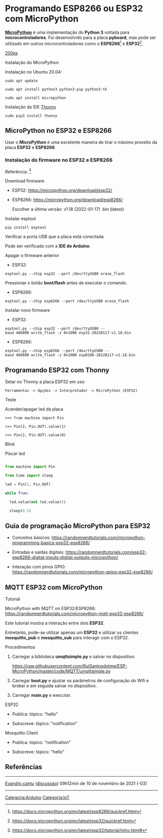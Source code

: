 # Programando ESP8266 ou ESP32 com MicroPython

**[MicroPython](https://micropython.org/)** é uma implementação do **Python 3** voltada para **microcontroladores**. Foi desenvolvido para a placa **pyboard**, mas pode ser utilizado em outros microcontroladores como o **ESP8266**[^1] e **ESP32**[^2].

<a href="Arquivo:pyboard.jpg" class="wikilink" title="200px">200px</a>

Instalação do MicroPython  

Instalação no Ubuntu 20.04:

`sudo apt update`  
`sudo apt install python3 python3-pip python3-tk`  
`sudo apt install micropython`

Instalação da IDE [Thonny](https://thonny.org/)  

`sudo pip3 install thonny`

## MicroPython no ESP32 e ESP8266

Usar o **MicroPython** é uma excelente maneira de tirar o máximo proveito da placa **ESP32** e **ESP8266**.

### Instalação do firmware no ESP32 e ESP8266

Referência: [^3]

Download firmware  

- ESP32: <https://micropython.org/download/esp32/>
- ESP8266: <https://micropython.org/download/esp8266/>
    
  Escolher a última versão: v1.18 (2022-01-17) .bin (latest)

Instalar esptool  

`pip install esptool`

Verificar a porta USB que a placa está conectada  
Pode ser verificado com a **IDE do Arduíno**.

<!-- -->

Apagar o firmware anterior  

- ESP32:

`esptool.py --chip esp32 --port /dev/ttyUSB0 erase_flash`

  
Pressionar o botão **boot/flash** antes de executar o comando.

- ESP8266:

`esptool.py --chip esp8266 --port /dev/ttyUSB0 erase_flash`

Instalar novo firmware  

- ESP32:

`esptool.py --chip esp32 --port /dev/ttyUSB0 --baud 460800 write_flash -z 0x1000 esp32-20220117-v1.18.bin`

- ESP8266:

`esptool.py --chip esp8266 --port /dev/ttyUSB0 --baud 460800 write_flash -z 0x1000 esp8266-20220117-v1.18.bin`

## Programando ESP32 com Thonny

Setar no Thonny a placa ESP32 em uso:

`Ferramentas -> Opções -> Interpretador -> MicroPython (ESP32)`

Teste  
Acender/apagar led da placa

`>>> from machine import Pin`  
`>>> Pin(2, Pin.OUT).value(1)`

`>>> Pin(2, Pin.OUT).value(0)`

Blink  
Piscar led

``` python
from machine import Pin
from time import sleep
led = Pin(2, Pin.OUT)
while True:
  led.value(not led.value())
  sleep(0.5)
```

## Guia de programação MicroPython para ESP32

- Conceitos básicos: <https://randomnerdtutorials.com/micropython-programming-basics-esp32-esp8266/>
- Entradas e saídas digitais: <https://randomnerdtutorials.com/esp32-esp8266-digital-inputs-digital-outputs-micropython/>
- Interação com pinos GPIO: <https://randomnerdtutorials.com/micropython-gpios-esp32-esp8266/>

## MQTT ESP32 com MicroPython

Tutorial  
MicroPython with MQTT on ESP32/ESP8266: <https://randomnerdtutorials.com/micropython-mqtt-esp32-esp8266/>

Este tutorial mostra a interação entre dois **ESP32**.

Entretanto, pode-se utilizar apenas um **ESP32** e utilizar os clientes **mosquitto_pub** e **mosquitto_sub** para interagir com o ESP32.

<!-- -->

Procedimentos  

1.  Carregar a biblioteca **umqttsimple.py** e salvar no dispositivo:
      
    <https://raw.githubusercontent.com/RuiSantosdotme/ESP-MicroPython/master/code/MQTT/umqttsimple.py>
2.  Carregar **boot.py** e ajustar os parâmetros de configuração do Wifi e broker e em seguida salvar no dispositivo.
3.  Carregar **main.py** e executar.

ESP32  

- Publica: tópico: "hello"
- Subscreve: tópico: "notification"

Mosquitto Client  

- Publica: tópico: "notification"
- Subscreve: tópico: "hello"

## Referências

<references />

------------------------------------------------------------------------

<a href="Usuário:Evandro.cantu" class="wikilink" title="Evandro.cantu">Evandro.cantu</a> (<a href="Usuário_Discussão:Evandro.cantu" class="wikilink" title="discussão">discussão</a>) 09h12min de 10 de novembro de 2021 (-03)

------------------------------------------------------------------------

<a href="Categoria:Arduíno" class="wikilink" title="Categoria:Arduíno">Categoria:Arduíno</a> <a href="Categoria:IoT" class="wikilink" title="Categoria:IoT">Categoria:IoT</a>

[^1]: <https://docs.micropython.org/en/latest/esp8266/quickref.html>

[^2]: <https://docs.micropython.org/en/latest/esp32/quickref.html>

[^3]: <https://docs.micropython.org/en/latest/esp32/tutorial/intro.html#>
